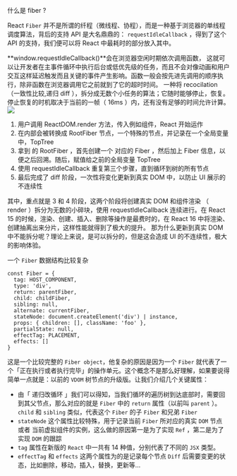 什么是 fiber ?

React `Fiber` 并不是所谓的纤程（微线程、协程），而是一种基于浏览器的单线程调度算法，背后的支持 API 是大名鼎鼎的： `requestIdleCallback` ，得到了这个 API 的支持，我们便可以将 React 中最耗时的部分放入其中。

**window.requestIdleCallback()**会在浏览器空闲时期依次调用函数， 这就可以让开发者在主事件循环中执行后台或低优先级的任务，而且不会对像动画和用户交互这样延迟触发而且关键的事件产生影响。函数一般会按先进先调用的顺序执行，除非函数在浏览器调用它之前就到了它的超时时间。
一种将 recocilation （一致性比较,递归 diff ），拆分成无数个小任务的算法；它随时能够停止，恢复。停止恢复的时机取决于当前的一帧（ 16ms ）内，还有没有足够的时间允许计算。
![](/home/hasaki/app/blog/imgs/requestIdleCallback.jpg)
1. 用户调用 ReactDOM.render 方法，传入例如<App />组件，React 开始运作<App />
1. <App /> 在内部会被转换成 RootFiber 节点，一个特殊的节点，并记录在一个全局变量中，TopTree
1. 拿到 <App /> 的 RootFiber ，首先创建一个 <App /> 对应的 Fiber ，然后加上 Fiber 信息，以便之后回溯。随后，赋值给之前的全局变量 TopTree
1. 使用 requestIdleCallback 重复第三个步骤，直到循环到树的所有节点
1. 最后完成了 diff 阶段，一次性将变化更新到真实 DOM 中，以防止 UI 展示的不连续性

其中，重点就是 3 和 4 阶段，这两个阶段将创建真实 DOM 和组件渲染 （ render ）拆分为无数的小碎块，使用 requestIdleCallback 连续进行。在 React 15 的时候，渲染、创建、插入、删除等操作是最费时的，在 React 16 中将渲染、创建抽离出来分片，这样性能就得到了极大的提升。
那为什么更新到真实 DOM 中不能拆分呢？理论上来说，是可以拆分的，但是这会造成 UI 的不连续性，极大的影响体验。

一个 `Fiber` 数据结构比较复杂

```
const Fiber = {
  tag: HOST_COMPONENT,
  type: 'div',
  return: parentFiber,
  child: childFiber,
  sibling: null,
  alternate: currentFiber,
  stateNode: document.createElement('div') | instance,
  props: { children: [], className: 'foo' },
  partialState: null,
  effectTag: PLACEMENT,
  effects: []
}
```

这是一个比较完整的 `Fiber object`，他复杂的原因是因为一个 `Fiber` 就代表了一个「正在执行或者执行完毕」的操作单元。这个概念不是那么好理解，如果要说得简单一点就是：以前的 `VDOM` 树节点的升级版。让我们介绍几个关键属性：

- 由「 递归改循环 」我们可以得知，当我们循环的遍历树到达底部时，需要回到其父节点，那么对应的就是 `Fiber` 中的 `return` 属性（以前叫 `parent` ）。 `child` 和 `sibling` 类似，代表这个 `Fiber` 的子 `Fiber` 和兄弟 `Fiber`
- `stateNode` 这个属性比较特殊，用于记录当前 `Fiber` 所对应的真实 `DOM` 节点 或者 当前虚拟组件的实例，这么做的原因第一是为了实现 `Ref` ，第二是为了实现 `DOM` 的跟踪
- `tag` 属性在新版的 `React` 中一共有 14 种值，分别代表了不同的 `JSX` 类型。
- `effectTag` 和 `effects` 这两个属性为的是记录每个节点 `Diff` 后需要变更的状态，比如删除，移动，插入，替换，更新等...

 

 

 

 